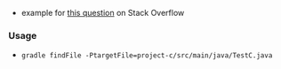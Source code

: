 
* example for [this question](https://stackoverflow.com/questions/47691416) on Stack Overflow

### Usage

* `gradle findFile -PtargetFile=project-c/src/main/java/TestC.java`
